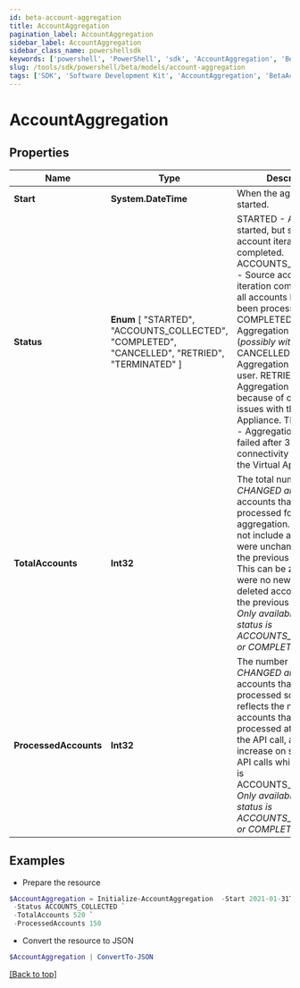 ```yaml
---
id: beta-account-aggregation
title: AccountAggregation
pagination_label: AccountAggregation
sidebar_label: AccountAggregation
sidebar_class_name: powershellsdk
keywords: ['powershell', 'PowerShell', 'sdk', 'AccountAggregation', 'BetaAccountAggregation'] 
slug: /tools/sdk/powershell/beta/models/account-aggregation
tags: ['SDK', 'Software Development Kit', 'AccountAggregation', 'BetaAccountAggregation']
---
```



# AccountAggregation

## Properties

Name | Type | Description | Notes
------------ | ------------- | ------------- | -------------
**Start** | **System.DateTime** | When the aggregation started. | [optional] 
**Status** |  **Enum** [  "STARTED",    "ACCOUNTS_COLLECTED",    "COMPLETED",    "CANCELLED",    "RETRIED",    "TERMINATED" ] | STARTED - Aggregation started, but source account iteration has not completed.  ACCOUNTS_COLLECTED - Source account iteration completed, but all accounts have not yet been processed.  COMPLETED - Aggregation completed (*possibly with errors*).  CANCELLED - Aggregation cancelled by user.  RETRIED - Aggregation retried because of connectivity issues with the Virtual Appliance.  TERMINATED - Aggregation marked as failed after 3 tries after connectivity issues with the Virtual Appliance.  | [optional] 
**TotalAccounts** | **Int32** | The total number of *NEW, CHANGED and DELETED* accounts that need to be processed for this aggregation. This does not include accounts that were unchanged since the previous aggregation. This can be zero if there were no new, changed or deleted accounts since the previous aggregation. *Only available when status is ACCOUNTS_COLLECTED or COMPLETED.* | [optional] 
**ProcessedAccounts** | **Int32** | The number of *NEW, CHANGED and DELETED* accounts that have been processed so far. This reflects the number of accounts that have been processed at the time of the API call, and may increase on subsequent API calls while the status is ACCOUNTS_COLLECTED. *Only available when status is ACCOUNTS_COLLECTED or COMPLETED.* | [optional] 

## Examples

- Prepare the resource
```powershell
$AccountAggregation = Initialize-AccountAggregation  -Start 2021-01-31T14:30:05.104Z `
 -Status ACCOUNTS_COLLECTED `
 -TotalAccounts 520 `
 -ProcessedAccounts 150
```

- Convert the resource to JSON
```powershell
$AccountAggregation | ConvertTo-JSON
```


[[Back to top]](#) 

